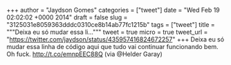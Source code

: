 
+++
author = "Jaydson Gomes"
categories = ["tweet"]
date = "Wed Feb 19 02:02:02 +0000 2014"
draft = false
slug = "3125031e8059363dddc0310ce8b14ab77fc1215b"
tags = ["tweet"]
title = """Deixa eu só mudar essa li..."""
tweet = true
micro = true
tweet_url = "https://twitter.com/jaydson/status/435957416824672257"
+++
Deixa eu só mudar essa linha de código aqui que tudo vai continuar funcionando bem. Oh fuck. http://t.co/emnpEEC88Q (via @Helder Garay)
